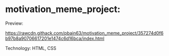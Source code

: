 # motivation_meme_project:


Preview:

https://rawcdn.githack.com/pbain63/motivation_meme_project/357274d0f6b97b8a90706617201e1474c6d16bca/index.html



Technology: HTML, CSS
